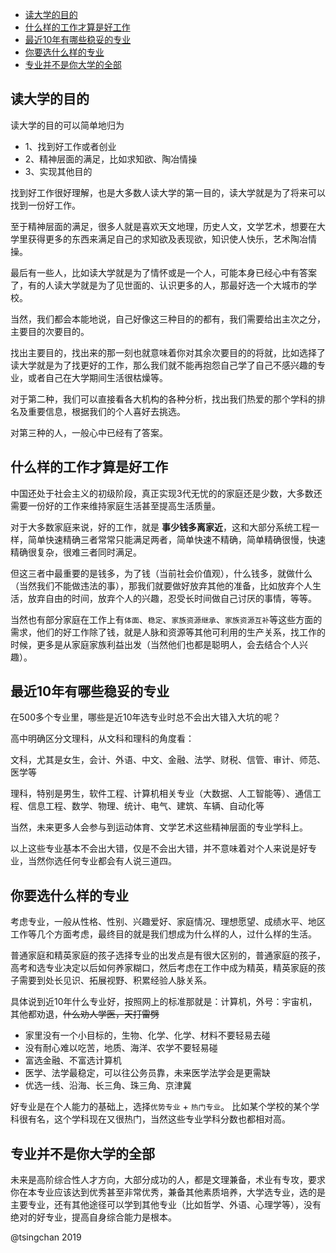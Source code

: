 <!-- TOC -->

- [读大学的目的](#读大学的目的)
- [什么样的工作才算是好工作](#什么样的工作才算是好工作)
- [最近10年有哪些稳妥的专业](#最近10年有哪些稳妥的专业)
- [你要选什么样的专业](#你要选什么样的专业)
- [专业并不是你大学的全部](#专业并不是你大学的全部)

<!-- /TOC -->

## 读大学的目的


读大学的目的可以简单地归为

- 1、找到好工作或者创业
- 2、精神层面的满足，比如求知欲、陶冶情操
- 3、实现其他目的

找到好工作很好理解，也是大多数人读大学的第一目的，读大学就是为了将来可以找到一份好工作。

至于精神层面的满足，很多人就是喜欢天文地理，历史人文，文学艺术，想要在大学里获得更多的东西来满足自己的求知欲及表现欲，知识使人快乐，艺术陶冶情操。

最后有一些人，比如读大学就是为了情怀或是一个人，可能本身已经心中有答案了，有的人读大学就是为了见世面的、认识更多的人，那最好选一个大城市的学校。

当然，我们都会本能地说，自己好像这三种目的的都有，我们需要给出主次之分，主要目的次要目的。

找出主要目的，找出来的那一刻也就意味着你对其余次要目的的将就，比如选择了读大学就是为了找更好的工作，那么我们就不能再抱怨自己学了自己不感兴趣的专业，或者自己在大学期间生活很枯燥等。

对于第二种，我们可以直接看各大机构的各种分析，找出我们热爱的那个学科的排名及重要信息，根据我们的个人喜好去挑选。

对第三种的人，一般心中已经有了答案。


## 什么样的工作才算是好工作

中国还处于社会主义的初级阶段，真正实现3代无忧的的家庭还是少数，大多数还需要一份好的工作来维持家庭生活甚至提高生活质量。

对于大多数家庭来说，好的工作，就是 **事少钱多离家近**，这和大部分系统工程一样，简单快速精确三者常常只能满足两者，简单快速不精确，简单精确很慢，快速精确很复杂，很难三者同时满足。

但这三者中最重要的是钱多，为了钱（当前社会价值观），什么钱多，就做什么（当然我们不能做违法的事），那我们就要做好放弃其他的准备，比如放弃个人生活，放弃自由的时间，放弃个人的兴趣，忍受长时间做自己讨厌的事情，等等。

当然也有部分家庭在工作上有`体面`、`稳定`、`家族资源继承`、`家族资源互补`等这些方面的需求，他们的好工作除了钱，就是人脉和资源等其他可利用的生产关系，找工作的时候，更多是从家庭家族利益出发（当然他们也都是聪明人，会去结合个人兴趣）。

## 最近10年有哪些稳妥的专业

在500多个专业里，哪些是近10年选专业时总不会出大错入大坑的呢？

高中明确区分文理科，从文科和理科的角度看：

文科，尤其是女生，会计、外语、中文、金融、法学、财税、信管、审计、师范、医学等

理科，特别是男生，软件工程、计算机相关专业（大数据、人工智能等）、通信工程、信息工程、数学、物理、统计、电气、建筑、车辆、自动化等

当然，未来更多人会参与到运动体育、文学艺术这些精神层面的专业学科上。

以上这些专业基本不会出大错，仅是不会出大错，并不意味着对个人来说是好专业，当然你选任何专业都会有人说三道四。


## 你要选什么样的专业


考虑专业，一般从性格、性别、兴趣爱好、家庭情况、理想愿望、成绩水平、地区工作等几个方面考虑，最终目的就是我们想成为什么样的人，过什么样的生活。

普通家庭和精英家庭的孩子选择专业的出发点是有很大区别的，普通家庭的孩子，高考和选专业决定以后如何养家糊口，然后考虑在工作中成为精英，精英家庭的孩子需要到处长见识、拓展视野、积累经验人脉关系。

具体说到近10年什么专业好，按照网上的标准那就是：计算机，外号：宇宙机，其他都劝退，~~什么劝人学医，天打雷劈~~

- 家里没有一个小目标的，生物、化学、化学、材料不要轻易去碰
- 没有耐心难以吃苦，地质、海洋、农学不要轻易碰
- 富选金融、不富选计算机
- 医学、法学最稳定，可以往公务员靠，未来医学法学会是更需缺
- 优选一线、沿海、长三角、珠三角、京津冀

好专业是在个人能力的基础上，选择`优势专业` + `热门专业`。
比如某个学校的某个学科很有名，这个学科现在又很热门，当然这些专业学科分数也都相对高。

## 专业并不是你大学的全部

未来是高阶综合性人才方向，大部分成功的人，都是文理兼备，术业有专攻，要求你在本专业应该达到优秀甚至非常优秀，兼备其他素质培养，大学选专业，选的是主要专业，还有其他途径可以学到其他专业（比如哲学、外语、心理学等），没有绝对的好专业，提高自身综合能力是根本。

@tsingchan 2019


